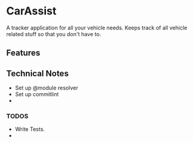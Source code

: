 # CarAssist

A tracker application for all your vehicle needs.
Keeps track of all vehicle related stuff so that you don't have to.

## Features

## Technical Notes

- Set up @module resolver
- Set up commitlint
- 

### TODOS
- Write Tests.
- 